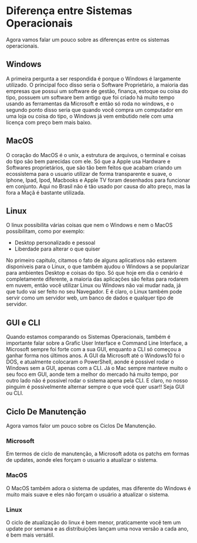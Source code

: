 # Diferença entre Sistemas Operacionais

Agora vamos falar um pouco sobre as diferenças entre os sistemas operacionais.

## Windows

A primeira pergunta a ser respondida é porque o Windows é largamente utilizado. O principal foco disso seria o Software Proprietário, a maioria das empresas que possui um software de gestão, finança, estoque ou coisa do tipo, possuem um software bem antigo que foi criado há muito tempo usando as ferramentas da Microsoft e então só roda no windows, e o segundo ponto disso seria que quando você compra um computador em uma loja ou coisa do tipo, o Windows já vem embutido nele com uma licença com preço bem mais baixo. 

## MacOS

O coração do MacOS é o unix, a estrutura de arquivos, o terminal e coisas do tipo são bem parecidas com ele. Só que a Apple usa Hardware e Softwares proprietários, que são tão bem feitos que acabam criando um ecossistema para o usuario utilizar de forma transparente e suave, o Iphone, Ipad, Ipod, Macbooks e Apple TV foram desenhados para funcionar em conjunto. Aqui no Brasil não é tão usado por causa do alto preço, mas la fora a Maçã é bastante utilizada.

## Linux

O linux possibilita várias coisas que nem o Windows e nem o MacOS possibilitam, como por exemplo:

* Desktop personalizado e pessoal
* Liberdade para alterar o que quiser

No primeiro capitulo, citamos o fato de alguns aplicativos não estarem disponiveis para o Linux, o que também ajudou o Windows a se popularizar para ambientes Desktop e coisas do tipo. Só que hoje em dia o cenário é completamente diferente, a maioria das aplicações são feitas para rodarem em nuvem, então você utilizar Linux ou Windows não vai mudar nada, já que tudo vai ser feito no seu Navegador. E é claro, o Linux também pode servir como um servidor web, um banco de dados e qualquer tipo de servidor.

## GUI e CLI

Quando estamos comparando os Sistemas Operacionais, também é importante falar sobre a Grafic User Interface e Command Line Interface, a Microsoft sempre foi forte com a sua GUI, enquanto a CLI só começou a ganhar forma nos últimos anos. A GUI da Microsoft até o Windows10 foi o DOS, e atualmente colocaram o PowerShell, aonde é possivel rodar o Windows sem a GUI, apenas com a CLI. Já o Mac sempre manteve muito o seu foco em GUI, aonde tem a melhor do mercado há muito tempo, por outro lado não é possivel rodar o sistema apena pela CLI. E claro, no nosso pinguim é possivelmente alternar sempre o que você quer usar!! Seja GUI ou CLI.

## Ciclo De Manutenção

Agora vamos falor um pouco sobre os Ciclos De Manutenção.


### Microsoft

Em termos de ciclo de manutenção, a Microsoft adota os patchs em formas de updates, aonde eles forçam o usuario a atualizar o sistema.

### MacOS

O MacOS também adora o sistema de updates, mas diferente do Windows é muito mais suave e eles não forçam o usuário a atualizar o sistema. 

### Linux

O ciclo de atualização do linux é bem menor, praticamente você tem um update por semana e as distribuições lançam uma nova versão a cada ano, é bem mais versátil.
